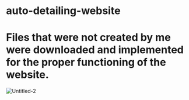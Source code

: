 # auto-detailing-website
# Files that were not created by me were downloaded and implemented for the proper functioning of the website.

<img src="https://i.ibb.co/ZMxCgYP/Untitled-2.png" alt="Untitled-2" border="0">
